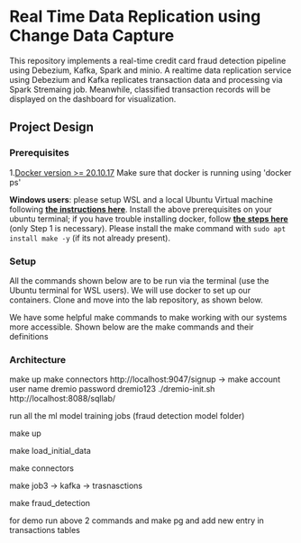 # Real Time Data Replication using Change Data Capture
This repository implements a real-time credit card fraud detection pipeline using Debezium, Kafka, Spark and minio. A realtime data replication service using Debezium and Kafka replicates transaction data and processing via Spark Stremaing job. Meanwhile, classified transaction records will be displayed on the dashboard for visualization.

## Project Design

### Prerequisites
1.[Docker version >= 20.10.17](https://docs.docker.com/engine/install/) Make sure that docker is running using 'docker ps'

**Windows users**:  please setup WSL and a local Ubuntu Virtual machine following **[the instructions here](https://ubuntu.com/tutorials/install-ubuntu-on-wsl2-on-windows-10#1-overview)**. Install the above prerequisites on your ubuntu terminal; if you have trouble installing docker, follow **[the steps here](https://www.digitalocean.com/community/tutorials/how-to-install-and-use-docker-on-ubuntu-22-04#step-1-installing-docker)** (only Step 1 is necessary). Please install the make command with `sudo apt install make -y` (if its not already present).

### Setup

All the commands shown below are to be run via the terminal (use the Ubuntu terminal for WSL users). We will use docker to set up our containers. Clone and move into the lab repository, as shown below.

We have some helpful make commands to make working with our systems more accessible. Shown below are the make commands and their definitions

### Architecture


make up
make connectors
http://localhost:9047/signup -> make account user name dremio password dremio123
./dremio-init.sh
http://localhost:8088/sqllab/ 




run all the ml model training jobs (fraud detection model folder)

make up

make load_initial_data

make connectors

make job3 -> kafka -> trasnasctions

make fraud_detection 


for demo run above 2 commands and make pg 
and add new entry in transactions tables
